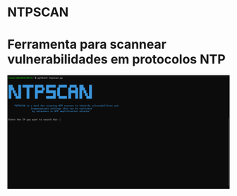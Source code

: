 # NTPSCAN

# Ferramenta para scannear vulnerabilidades em protocolos NTP


<img src="ntpscan.png" >
